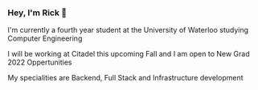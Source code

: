 ### Hey, I'm Rick 👋

I'm currently a fourth year student at the University of Waterloo studying Computer Engineering

I will be working at Citadel this upcoming Fall and I am open to New Grad 2022 Oppertunities

My specialities are Backend, Full Stack and Infrastructure development

<!--
**ricksikka1/ricksikka1** is a ✨ _special_ ✨ repository because its `README.md` (this file) appears on your GitHub profile.

Here are some ideas to get you started:

- 🔭 I’m currently working on ...
- 🌱 I’m currently learning ...
- 👯 I’m looking to collaborate on ...
- 🤔 I’m looking for help with ...
- 💬 Ask me about ...
- 📫 How to reach me: ...
- 😄 Pronouns: ...
- ⚡ Fun fact: ...
-->
